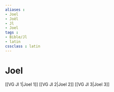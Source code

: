 ```yaml
---
aliases : 
- Joel
- Joël
- Jl
- Joel
tags : 
- Bible/Jl
- latin
cssclass : latin
---
```


# Joel

[[VG Jl 1|Joel 1]]
[[VG Jl 2|Joel 2]]
[[VG Jl 3|Joel 3]]
